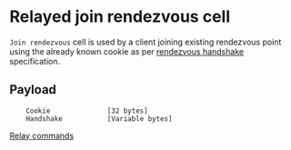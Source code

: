 # Relayed join rendezvous cell

`Join rendezvous` cell is used by a client joining existing rendezvous point using the already known cookie as per [rendezvous handshake](rendezvous.md) specification.

## Payload

        Cookie              [32 bytes]
        Handshake           [Variable bytes]

[Relay commands](command.md)